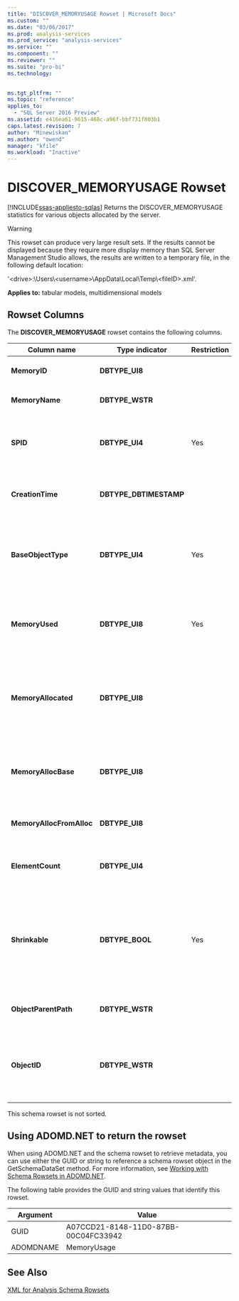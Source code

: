 ```yaml
---
title: "DISCOVER_MEMORYUSAGE Rowset | Microsoft Docs"
ms.custom: ""
ms.date: "03/06/2017"
ms.prod: analysis-services
ms.prod_service: "analysis-services"
ms.service: ""
ms.component: ""
ms.reviewer: ""
ms.suite: "pro-bi"
ms.technology: 
  

ms.tgt_pltfrm: ""
ms.topic: "reference"
applies_to: 
  - "SQL Server 2016 Preview"
ms.assetid: e416ea61-9615-468c-a96f-bbf731f803b1
caps.latest.revision: 7
author: "Minewiskan"
ms.author: "owend"
manager: "kfile"
ms.workload: "Inactive"
---
```

# DISCOVER_MEMORYUSAGE Rowset
[!INCLUDE[ssas-appliesto-sqlas](../../../includes/ssas-appliesto-sqlas.md)]
  Returns the DISCOVER_MEMORYUSAGE statistics for various objects allocated by the server.  
  
> [!WARNING]  
>  This rowset can produce very large result sets. If the results cannot be displayed because they require more display memory than SQL Server Management Studio allows, the results are written to a temporary file, in the following default location:  
>   
>  '\<drive>:\Users\\<username\>\AppData\Local\Temp\\<fileID\>.xml'.  
  
 **Applies to:** tabular models, multidimensional models  
  
## Rowset Columns  
 The **DISCOVER_MEMORYUSAGE** rowset contains the following columns.  
  
|Column name|Type indicator|Restriction|Description|  
|-----------------|--------------------|-----------------|-----------------|  
|**MemoryID**|**DBTYPE_UI8**||A number identifying the memory.|  
|**MemoryName**|**DBTYPE_WSTR**||The name of the object owning the memory.|  
|**SPID**|**DBTYPE_UI4**|Yes|The session that allocated the memory. Zero indicates memory not tied to a specific session.|  
|**CreationTime**|**DBTYPE_DBTIMESTAMP**||Either "the time the object was created" or "the time the memory was allocated."|  
|**BaseObjectType**|**DBTYPE_UI4**|Yes|This is a number describing the type of the object. Objects with the same BaseObjectType have the same type.|  
|**MemoryUsed**|**DBTYPE_UI8**|Yes|This is the current size of the object, which may be less than the memory allocated for use by the object.|  
|**MemoryAllocated**|**DBTYPE_UI8**||The amount of memory allocated for use by the object, which may be greater than the amount of memory actually used by the object.|  
|**MemoryAllocBase**|**DBTYPE_UI8**||The bytes initially allocated for the object itself (excluding additional allocations for object contents).|  
|**MemoryAllocFromAlloc**|**DBTYPE_UI8**||The memory allocated for the contents of this object.|  
|**ElementCount**|**DBTYPE_UI4**||For a container object, this is the number of objects contained by that object.|  
|**Shrinkable**|**DBTYPE_BOOL**|Yes|A Boolean that indicates if the memory is shrinkable (can be evicted due to memory pressure). If true, the memory is shrinkable; if false, the memory is not shrinkable.|  
|**ObjectParentPath**|**DBTYPE_WSTR**||A string identifying the full path of this object.|  
|**ObjectID**|**DBTYPE_WSTR**||A string identifying the object. The full path of this object is represented by the string: (ObjectParentPath + '.' + ObjectId).|  
  
 This schema rowset is not sorted.  
  
## Using ADOMD.NET to return the rowset  
 When using ADOMD.NET and the schema rowset to retrieve metadata, you can use either the GUID or string to reference a schema rowset object in the GetSchemaDataSet method. For more information, see [Working with Schema Rowsets in ADOMD.NET](../../../analysis-services/multidimensional-models-adomd-net-client/retrieving-metadata-working-with-schema-rowsets.md).  
  
 The following table provides the GUID and string values that identify this rowset.  
  
|Argument|Value|  
|--------------|-----------|  
|GUID|A07CCD21-8148-11D0-87BB-00C04FC33942|  
|ADOMDNAME|MemoryUsage|  
  
## See Also  
 [XML for Analysis Schema Rowsets](../../../analysis-services/schema-rowsets/xml/xml-for-analysis-schema-rowsets.md)  
  
  
